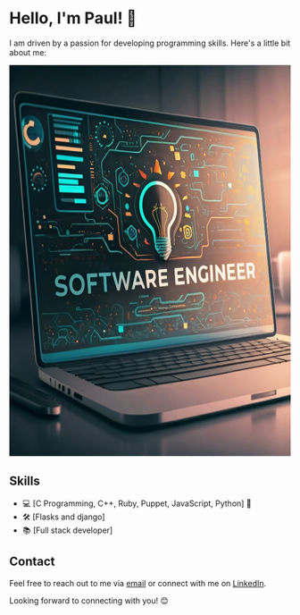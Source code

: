 # Hello, I'm Paul! 👋


I am driven by a passion for developing programming skills. Here's a little bit about me:


<img src="Tech.jpg" alt="SE" width="1000" height="700">

## Skills

+ 💻 [C Programming, C++, Ruby, Puppet, JavaScript, Python] 🚀
+ 🛠️ [Flasks and django]
+ 📚 [Full stack developer]



## Contact

Feel free to reach out to me via [email](Tunmisejayeoba@email.com) or connect with me on [LinkedIn](https://www.linkedin.com/in/jayking-paul-771654203/).

Looking forward to connecting with you! 😊

